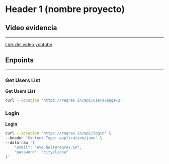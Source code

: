 # Header 1 (nombre proyecto)

## Video evidencia

---

[Link del video youtube](https://www.somelink.com)

## Enpoints

---

### Get Users List

**Get Users List**

```bash
curl --location 'https://reqres.in/api/users?page=2'
```

### Login

**Login**

```bash
curl --location 'https://reqres.in/api/login' \
--header 'Content-Type: application/json' \
--data-raw '{
    "email": "eve.holt@reqres.in",
    "password": "cityslicka"
}'
```
